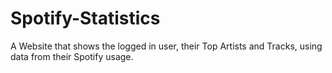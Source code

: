 # Spotify-Statistics

A Website that shows the logged in user, their Top Artists and Tracks, using data from their Spotify usage.
